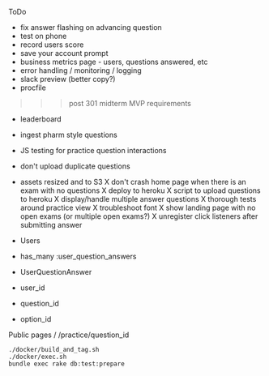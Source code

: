 ToDo

* fix answer flashing on advancing question
* test on phone
* record users score
* save your account prompt
* business metrics page - users, questions answered, etc
* error handling / monitoring / logging
* slack preview (better copy?)
* procfile
>>> post 301 midterm MVP requirements
* leaderboard
* ingest pharm style questions
* JS testing for practice question interactions
* don't upload duplicate questions
* assets resized and to S3
X don't crash home page when there is an exam with no questions
X deploy to heroku
X script to upload questions to heroku
X display/handle multiple answer questions
X thorough tests around practice view
X troubleshoot font
X show landing page with no open exams (or multiple open exams?)
X unregister click listeners after submitting answer


* Users
 * has_many :user_question_answers
* UserQuestionAnswer
 * user_id
 * question_id
 * option_id
 

Public pages
/
/practice/question_id

```
./docker/build_and_tag.sh
./docker/exec.sh
bundle exec rake db:test:prepare
```


